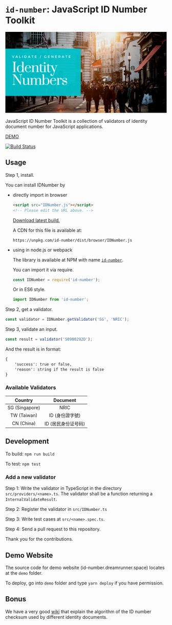 `id-number`: JavaScript ID Number Toolkit
=========================================

![JavaScript ID Number Toolkit](misc/banner.png)

JavaScript ID Number Toolkit is a collection of validators of identity 
document number for JavaScript applications.

[DEMO](http://id-number.dreamrunner.space)

[![Build Status](https://travis-ci.org/imdreamrunner/js-id-number.svg?branch=master)](https://travis-ci.org/imdreamrunner/js-id-number)

## Usage

Step 1, install.

You can install IDNumber by

* directly import in browser

  ```html
  <script src="IDNumber.js"></script>
  <!-- Please edit the URL above. -->
  ```
  
  [Download latest build.](https://github.com/imdreamrunner/js-id-number/releases)
  
  A CDN for this file is available at:
  
  ```
  https://unpkg.com/id-number/dist/browser/IDNumber.js
  ```
  
* using in node.js or webpack

  The library is available at NPM with name [`id-number`](https://www.npmjs.com/package/id-number).
  
  You can import it via require.
  
  ```javascript
  const IDNumber = require('id-number');
  ```
  
  Or in ES6 style.
  
  
  ```javascript
  import IDNumber from 'id-number';
  ```
  
Step 2, get a validator.

```javascript
const validator = IDNumber.getValidator('SG', 'NRIC');
```

Step 3, validate an input.

```javascript
const result = validator('S0980292D');
```

And the result is in format:

```
{
    'success': true or false,
    'reason': string if the result is false
}
```

### Available Validators

| Country | Document |
|:-------:|:--------:|
| SG (Singapore) | NRIC |
| TW (Taiwan) | ID (身份證字號) |
| CN (China) | ID (居民身份证号码) |


## Development

To build: `npm run build`

To test: `npm test`

### Add a new validator

Step 1: Write the validator in TypeScript in the directory `src/providers/<name>.ts`. 
The validator shall be a function returning a `InternalValidateResult`.

Step 2: Register the validator in `src/IDNumber.ts`

Step 3: Write test cases at `src/<name>.spec.ts`.

Step 4: Send a pull request to this repository.

Thank you for the contributions.

## Demo Website

The source code for demo website (id-number.dreamrunner.space) locates
at the `demo` folder.

To deploy, go into `demo` folder and type `yarn deploy` if you have
permission.

## Bonus

We have a very good [wiki](https://github.com/imdreamrunner/js-id-number/wiki)
that explain the algorithm of the ID number checksum used by different 
identity documents.
